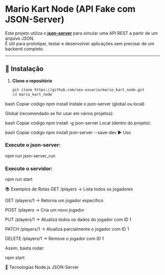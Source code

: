 # Mario Kart Node (API Fake com JSON-Server)

Este projeto utiliza o **[json-server](https://github.com/typicode/json-server)** para simular uma API REST a partir de um arquivo JSON.  
É útil para prototipar, testar e desenvolver aplicações sem precisar de um backend completo.

---

## 🚀 Instalação

1. **Clone o repositório**
   ```bash
   git clone https://github.com/seu-usuario/mario_kart_node.git
   cd mario_kart_node
   ```

bash
Copiar código
npm install
Instale o json-server (global ou local)

Global (recomendado se for usar em vários projetos):

bash
Copiar código
npm install -g json-server
Local (dentro do projeto):

bash
Copiar código
npm install json-server --save-dev
▶️ Uso

### Execute o json-server:

npm run json-server_run

### Execute o servidor:

npm run start

📚 Exemplos de Rotas
GET /players → Lista todos os jogadores

GET /players/1 → Retorna um jogador específico

POST /players → Cria um novo jogador

PUT /players/1 → Atualiza todos os dados do jogador com ID 1

PATCH /players/1 → Atualiza parcialmente o jogador com ID 1

DELETE /players/1 → Remove o jogador com ID 1

Assim, basta rodar:

npm start

🏁 Tecnologias
Node.js
JSON-Server

